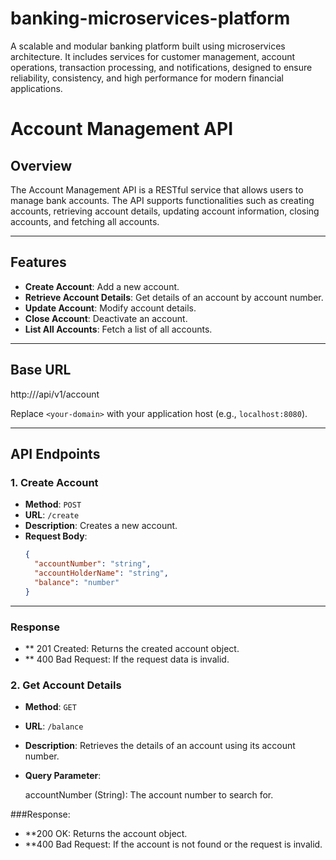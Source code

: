 # banking-microservices-platform
A scalable and modular banking platform built using microservices architecture. It includes services for customer management, account operations, transaction processing, and notifications, designed to ensure reliability, consistency, and high performance for modern financial applications.

# Account Management API

## Overview
The Account Management API is a RESTful service that allows users to manage bank accounts. The API supports functionalities such as creating accounts, retrieving account details, updating account information, closing accounts, and fetching all accounts.

---

## Features
- **Create Account**: Add a new account.
- **Retrieve Account Details**: Get details of an account by account number.
- **Update Account**: Modify account details.
- **Close Account**: Deactivate an account.
- **List All Accounts**: Fetch a list of all accounts.

---

## Base URL
http://<your-domain>/api/v1/account


Replace `<your-domain>` with your application host (e.g., `localhost:8080`).

---

## API Endpoints

### 1. Create Account
- **Method**: `POST`
- **URL**: `/create`
- **Description**: Creates a new account.
- **Request Body**:
  ```json
  {
    "accountNumber": "string",
    "accountHolderName": "string",
    "balance": "number"
  }

---

### Response
 - ** 201 Created: Returns the created account object.
 - ** 400 Bad Request: If the request data is invalid.

### 2. Get Account Details
- **Method**: `GET`
- **URL**: `/balance`
- **Description**: Retrieves the details of an account using its account number.
- **Query Parameter**:

    accountNumber (String): The account number to search for.

###Response:
- **200 OK: Returns the account object.
- **400 Bad Request: If the account is not found or the request is invalid.

